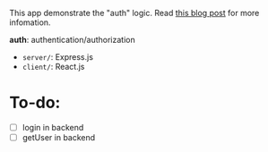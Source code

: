 This app demonstrate the "auth" logic. Read [this blog post](https://cyishere.dev/blog/auth-with-express-and-react) for more infomation.

**auth**: authentication/authorization

- `server/`: Express.js
- `client/`: React.js

# To-do:

- [ ] login in backend
- [ ] getUser in backend
